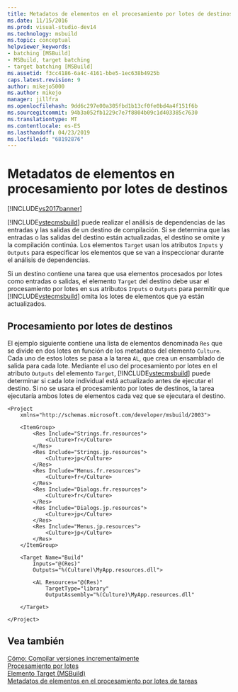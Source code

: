 ```yaml
---
title: Metadatos de elementos en el procesamiento por lotes de destinos | Microsoft Docs
ms.date: 11/15/2016
ms.prod: visual-studio-dev14
ms.technology: msbuild
ms.topic: conceptual
helpviewer_keywords:
- batching [MSBuild]
- MSBuild, target batching
- target batching [MSBuild]
ms.assetid: f3cc4186-6a4c-4161-bbe5-1ec638b4925b
caps.latest.revision: 9
author: mikejo5000
ms.author: mikejo
manager: jillfra
ms.openlocfilehash: 9dd6c297e00a305fbd1b13cf0fe0bd4a4f151f6b
ms.sourcegitcommit: 94b3a052fb1229c7e7f8804b09c1d403385c7630
ms.translationtype: MT
ms.contentlocale: es-ES
ms.lasthandoff: 04/23/2019
ms.locfileid: "68192876"
---
```

# <a name="item-metadata-in-target-batching"></a>Metadatos de elementos en procesamiento por lotes de destinos
[!INCLUDE[vs2017banner](../includes/vs2017banner.md)]

[!INCLUDE[vstecmsbuild](../includes/vstecmsbuild-md.md)] puede realizar el análisis de dependencias de las entradas y las salidas de un destino de compilación. Si se determina que las entradas o las salidas del destino están actualizadas, el destino se omite y la compilación continúa. Los elementos `Target` usan los atributos `Inputs` y `Outputs` para especificar los elementos que se van a inspeccionar durante el análisis de dependencias.  
  
 Si un destino contiene una tarea que usa elementos procesados por lotes como entradas o salidas, el elemento `Target` del destino debe usar el procesamiento por lotes en sus atributos `Inputs` o `Outputs` para permitir que [!INCLUDE[vstecmsbuild](../includes/vstecmsbuild-md.md)] omita los lotes de elementos que ya están actualizados.  
  
## <a name="batching-targets"></a>Procesamiento por lotes de destinos  
 El ejemplo siguiente contiene una lista de elementos denominada `Res` que se divide en dos lotes en función de los metadatos del elemento `Culture`. Cada uno de estos lotes se pasa a la tarea `AL`, que crea un ensamblado de salida para cada lote. Mediante el uso del procesamiento por lotes en el atributo `Outputs` del elemento `Target`, [!INCLUDE[vstecmsbuild](../includes/vstecmsbuild-md.md)] puede determinar si cada lote individual está actualizado antes de ejecutar el destino. Si no se usara el procesamiento por lotes de destinos, la tarea ejecutaría ambos lotes de elementos cada vez que se ejecutara el destino.  
  
```  
<Project  
    xmlns="http://schemas.microsoft.com/developer/msbuild/2003">  
  
    <ItemGroup>  
        <Res Include="Strings.fr.resources">  
            <Culture>fr</Culture>  
        </Res>  
        <Res Include="Strings.jp.resources">  
            <Culture>jp</Culture>  
        </Res>  
        <Res Include="Menus.fr.resources">  
            <Culture>fr</Culture>  
        </Res>  
        <Res Include="Dialogs.fr.resources">  
            <Culture>fr</Culture>  
        </Res>  
        <Res Include="Dialogs.jp.resources">  
            <Culture>jp</Culture>  
        </Res>  
        <Res Include="Menus.jp.resources">  
            <Culture>jp</Culture>  
        </Res>  
    </ItemGroup>  
  
    <Target Name="Build"  
        Inputs="@(Res)"  
        Outputs="%(Culture)\MyApp.resources.dll">  
  
        <AL Resources="@(Res)"  
            TargetType="library"  
            OutputAssembly="%(Culture)\MyApp.resources.dll"  
  
    </Target>  
  
</Project>  
```  
  
## <a name="see-also"></a>Vea también  
 [Cómo: Compilar versiones incrementalmente](../msbuild/how-to-build-incrementally.md)   
 [Procesamiento por lotes](../msbuild/msbuild-batching.md)   
 [Elemento Target (MSBuild)](../msbuild/target-element-msbuild.md)   
 [Metadatos de elementos en el procesamiento por lotes de tareas](../msbuild/item-metadata-in-task-batching.md)
